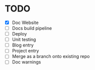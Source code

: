 # TODO

- [X] Doc Website
- [ ] Docs build pipeline
- [ ] Deploy
- [ ] Unit testing
- [ ] Blog entry
- [ ] Project entry
- [ ] Merge as a branch onto existing repo
- [ ] Doc warnings
